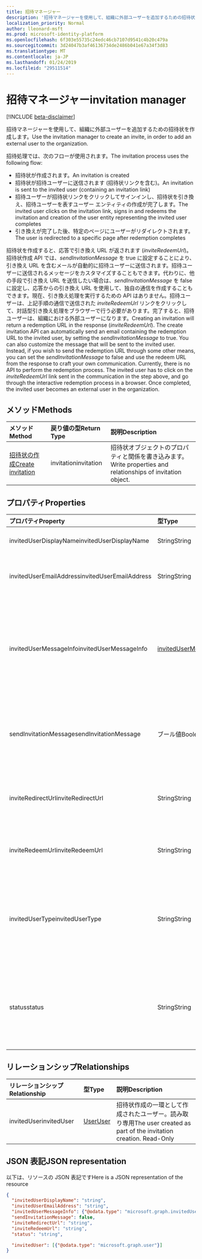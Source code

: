 ```yaml
---
title: 招待マネージャー
description: '招待マネージャーを使用して、組織に外部ユーザーを追加するための招待状を作成します。 '
localization_priority: Normal
author: lleonard-msft
ms.prod: microsoft-identity-platform
ms.openlocfilehash: 6f303e55735c24edc46cb7107d9541c4b20c479a
ms.sourcegitcommit: 3d24047b3af46136734de2486b041e67a34f3d83
ms.translationtype: MT
ms.contentlocale: ja-JP
ms.lasthandoff: 01/24/2019
ms.locfileid: "29511514"
---
```

# <a name="invitation-manager"></a><span data-ttu-id="d6885-103">招待マネージャー</span><span class="sxs-lookup"><span data-stu-id="d6885-103">invitation manager</span></span>

[!INCLUDE [beta-disclaimer](../../includes/beta-disclaimer.md)]

<span data-ttu-id="d6885-104">招待マネージャーを使用して、組織に外部ユーザーを追加するための招待状を作成します。</span><span class="sxs-lookup"><span data-stu-id="d6885-104">Use the invitation manager to create an invite, in order to add an external user to the organization.</span></span> 

<span data-ttu-id="d6885-105">招待処理では、次のフローが使用されます。</span><span class="sxs-lookup"><span data-stu-id="d6885-105">The invitation process uses the following flow:</span></span>

* <span data-ttu-id="d6885-106">招待状が作成されます。</span><span class="sxs-lookup"><span data-stu-id="d6885-106">An invitation is created</span></span>
* <span data-ttu-id="d6885-107">招待状が招待ユーザーに送信されます (招待状リンクを含む)。</span><span class="sxs-lookup"><span data-stu-id="d6885-107">An invitation is sent to the invited user (containing an invitation link)</span></span>
* <span data-ttu-id="d6885-108">招待ユーザーが招待状リンクをクリックしてサインインし、招待状を引き換え、招待ユーザーを表すユーザー エンティティの作成が完了します。</span><span class="sxs-lookup"><span data-stu-id="d6885-108">The invited user clicks on the invitation link, signs in and redeems the invitation and creation of the user entity representing the invited user completes</span></span>
* <span data-ttu-id="d6885-109">引き換えが完了した後、特定のページにユーザーがリダイレクトされます。</span><span class="sxs-lookup"><span data-stu-id="d6885-109">The user is redirected to a specific page after redemption completes</span></span>

<span data-ttu-id="d6885-p101">招待状を作成すると、応答で引き換え URL が返されます (*inviteRedeemUrl*)。招待状作成 API では、*sendInvitationMessage* を true に設定することにより、引き換え URL を含むメールが自動的に招待ユーザーに送信されます。招待ユーザーに送信されるメッセージをカスタマイズすることもできます。代わりに、他の手段で引き換え URL を送信したい場合は、*sendInvitationMessage* を false に設定し、応答からの引き換え URL を使用して、独自の通信を作成することもできます。現在、引き換え処理を実行するための API はありません。招待ユーザーは、上記手順の通信で送信された *inviteRedeemUrl* リンクをクリックして、対話型引き換え処理をブラウザーで行う必要があります。完了すると、招待ユーザーは、組織における外部ユーザーになります。</span><span class="sxs-lookup"><span data-stu-id="d6885-p101">Creating an invitation will return a redemption URL in the response (*inviteRedeemUrl*). The create invitation API can automatically send an email containing the redemption URL to the invited user, by setting the *sendInvitationMessage* to true. You can also customize the message that will be sent to the invited user. Instead, if you wish to send the redemption URL through some other means, you can set the *sendInvitationMessage* to false and use the redeem URL from the response to craft your own communication. Currently, there is no API to perform the redemption process. The invited user has to click on the *inviteRedeemUrl* link sent in the communication in the step above, and go through the interactive redemption process in a browser. Once completed, the invited user becomes an external user in the organization.</span></span>


## <a name="methods"></a><span data-ttu-id="d6885-117">メソッド</span><span class="sxs-lookup"><span data-stu-id="d6885-117">Methods</span></span>
| <span data-ttu-id="d6885-118">メソッド</span><span class="sxs-lookup"><span data-stu-id="d6885-118">Method</span></span>       | <span data-ttu-id="d6885-119">戻り値の型</span><span class="sxs-lookup"><span data-stu-id="d6885-119">Return Type</span></span>  |<span data-ttu-id="d6885-120">説明</span><span class="sxs-lookup"><span data-stu-id="d6885-120">Description</span></span>|
|:---------------|:--------|:----------|
|[<span data-ttu-id="d6885-121">招待状の作成</span><span class="sxs-lookup"><span data-stu-id="d6885-121">Create invitation</span></span>](../api/invitation-post.md) | <span data-ttu-id="d6885-122">invitation</span><span class="sxs-lookup"><span data-stu-id="d6885-122">invitation</span></span> | <span data-ttu-id="d6885-123">招待状オブジェクトのプロパティと関係を書き込みます。</span><span class="sxs-lookup"><span data-stu-id="d6885-123">Write properties and relationships of invitation object.</span></span>|

## <a name="properties"></a><span data-ttu-id="d6885-124">プロパティ</span><span class="sxs-lookup"><span data-stu-id="d6885-124">Properties</span></span>
| <span data-ttu-id="d6885-125">プロパティ</span><span class="sxs-lookup"><span data-stu-id="d6885-125">Property</span></span>     | <span data-ttu-id="d6885-126">型</span><span class="sxs-lookup"><span data-stu-id="d6885-126">Type</span></span>   |<span data-ttu-id="d6885-127">説明</span><span class="sxs-lookup"><span data-stu-id="d6885-127">Description</span></span>|
|:---------------|:--------|:----------|
|<span data-ttu-id="d6885-128">invitedUserDisplayName</span><span class="sxs-lookup"><span data-stu-id="d6885-128">invitedUserDisplayName</span></span>|<span data-ttu-id="d6885-129">String</span><span class="sxs-lookup"><span data-stu-id="d6885-129">String</span></span>|<span data-ttu-id="d6885-130">招待されるユーザーの表示名。</span><span class="sxs-lookup"><span data-stu-id="d6885-130">The display name of the user being invited.</span></span>|
|<span data-ttu-id="d6885-131">invitedUserEmailAddress</span><span class="sxs-lookup"><span data-stu-id="d6885-131">invitedUserEmailAddress</span></span>|<span data-ttu-id="d6885-132">String</span><span class="sxs-lookup"><span data-stu-id="d6885-132">String</span></span>|<span data-ttu-id="d6885-p102">招待されるユーザーのメール アドレス。必須。</span><span class="sxs-lookup"><span data-stu-id="d6885-p102">The email address of the user being invited. Required.</span></span>|
|<span data-ttu-id="d6885-135">invitedUserMessageInfo</span><span class="sxs-lookup"><span data-stu-id="d6885-135">invitedUserMessageInfo</span></span>|[<span data-ttu-id="d6885-136">invitedUserMessageInfo</span><span class="sxs-lookup"><span data-stu-id="d6885-136">invitedUserMessageInfo</span></span>](invitedusermessageinfo.md)|<span data-ttu-id="d6885-137">メッセージ テキスト、言語、および cc 受信者リストのカスタマイズなど、招待ユーザーに送信されるメッセージの追加構成。</span><span class="sxs-lookup"><span data-stu-id="d6885-137">Additional configuration for the message being sent to the invited user, including customizing message text, language and cc recipient list.</span></span>|
|<span data-ttu-id="d6885-138">sendInvitationMessage</span><span class="sxs-lookup"><span data-stu-id="d6885-138">sendInvitationMessage</span></span>|<span data-ttu-id="d6885-139">ブール値</span><span class="sxs-lookup"><span data-stu-id="d6885-139">Boolean</span></span>|<span data-ttu-id="d6885-p103">招待されるユーザーにメールを送信するかどうかを示します。既定値は false です。</span><span class="sxs-lookup"><span data-stu-id="d6885-p103">Indicates whether an email should be sent to the user being invited or not. The default is false.</span></span>|
|<span data-ttu-id="d6885-142">inviteRedirectUrl</span><span class="sxs-lookup"><span data-stu-id="d6885-142">inviteRedirectUrl</span></span>|<span data-ttu-id="d6885-143">String</span><span class="sxs-lookup"><span data-stu-id="d6885-143">String</span></span>|<span data-ttu-id="d6885-p104">招待状が引き換えられるとにユーザーがリダイレクトされる URL。必須。</span><span class="sxs-lookup"><span data-stu-id="d6885-p104">The URL user should be redirected to once the invitation is redeemed. Required.</span></span>|
|<span data-ttu-id="d6885-146">inviteRedeemUrl</span><span class="sxs-lookup"><span data-stu-id="d6885-146">inviteRedeemUrl</span></span>|<span data-ttu-id="d6885-147">String</span><span class="sxs-lookup"><span data-stu-id="d6885-147">String</span></span>|<span data-ttu-id="d6885-p105">ユーザーが招待状の引き換えに使用できる URL。読み取り専用</span><span class="sxs-lookup"><span data-stu-id="d6885-p105">The URL user can use to redeem his invitation. Read-Only</span></span>|
|<span data-ttu-id="d6885-150">invitedUserType</span><span class="sxs-lookup"><span data-stu-id="d6885-150">invitedUserType</span></span>|<span data-ttu-id="d6885-151">String</span><span class="sxs-lookup"><span data-stu-id="d6885-151">String</span></span>|<span data-ttu-id="d6885-p106">招待されるユーザーの userType。既定では Guest です。会社の管理者は、Member として招待できます。</span><span class="sxs-lookup"><span data-stu-id="d6885-p106">The userType of the user being invited. By default, this is Guest. You can invite as Member if you're are company administrator.</span></span> |
|<span data-ttu-id="d6885-155">status</span><span class="sxs-lookup"><span data-stu-id="d6885-155">status</span></span>|<span data-ttu-id="d6885-156">String</span><span class="sxs-lookup"><span data-stu-id="d6885-156">String</span></span>|<span data-ttu-id="d6885-p107">招待の状態。可能な値:PendingAcceptance、Completed、InProgress、および Error</span><span class="sxs-lookup"><span data-stu-id="d6885-p107">The status of the invitation. Possible values: PendingAcceptance, Completed, InProgress, and Error</span></span>|

## <a name="relationships"></a><span data-ttu-id="d6885-159">リレーションシップ</span><span class="sxs-lookup"><span data-stu-id="d6885-159">Relationships</span></span>
| <span data-ttu-id="d6885-160">リレーションシップ</span><span class="sxs-lookup"><span data-stu-id="d6885-160">Relationship</span></span> | <span data-ttu-id="d6885-161">型</span><span class="sxs-lookup"><span data-stu-id="d6885-161">Type</span></span>   |<span data-ttu-id="d6885-162">説明</span><span class="sxs-lookup"><span data-stu-id="d6885-162">Description</span></span>|
|:---------------|:--------|:----------|
|<span data-ttu-id="d6885-163">invitedUser</span><span class="sxs-lookup"><span data-stu-id="d6885-163">invitedUser</span></span>|[<span data-ttu-id="d6885-164">User</span><span class="sxs-lookup"><span data-stu-id="d6885-164">User</span></span>](user.md)|<span data-ttu-id="d6885-p108">招待状作成の一環として作成されたユーザー。読み取り専用</span><span class="sxs-lookup"><span data-stu-id="d6885-p108">The user created as part of the invitation creation. Read-Only</span></span>|

## <a name="json-representation"></a><span data-ttu-id="d6885-167">JSON 表記</span><span class="sxs-lookup"><span data-stu-id="d6885-167">JSON representation</span></span>
<span data-ttu-id="d6885-168">以下は、リソースの JSON 表記です</span><span class="sxs-lookup"><span data-stu-id="d6885-168">Here is a JSON representation of the resource</span></span>

<!-- { "blockType": "resource", "@odata.type": "microsoft.graph.invitations" } -->
```json
{
  "invitedUserDisplayName": "string",
  "invitedUserEmailAddress": "string",
  "invitedUserMessageInfo": {"@odata.type": "microsoft.graph.invitedUserMessageInfo"},
  "sendInvitationMessage": false,
  "inviteRedirectUrl": "string",
  "inviteRedeemUrl": "string",
  "status": "string",

  "invitedUser": [{"@odata.type": "microsoft.graph.user"}]
}
```


<!-- uuid: 8fcb5dbc-d5aa-4681-8e31-b001d5168d79
2016-22-25 14:57:30 UTC -->
<!--
{
  "type": "#page.annotation",
  "description": "invitation resource",
  "keywords": "",
  "section": "documentation",
  "tocPath": "",
  "suppressions": [
    "Error: /api-reference/beta/resources/invitation.md:\r\n      Exception processing links.\r\n    System.ArgumentException: Link Definition was null. Link text: !INCLUDE [beta-disclaimer](../../includes/beta-disclaimer.md)\r\n      at ApiDoctor.Validation.DocFile.get_LinkDestinations()\r\n      at ApiDoctor.Validation.DocSet.ValidateLinks(Boolean includeWarnings, String[] relativePathForFiles, IssueLogger issues, Boolean requireFilenameCaseMatch, Boolean printOrphanedFiles)"
  ]
}
-->
